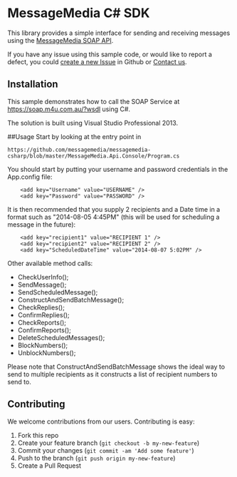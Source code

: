 # MessageMedia C# SDK
This library provides a simple interface for sending and receiving messages using the [MessageMedia SOAP API](http://www.messagemedia.com.au/wp-content/uploads/2013/05/MessageMedia_Messaging_Web_Service.pdf?eacfbb).

If you have any issue using this sample code, or would like to report a defect, you could [create a new Issue](https://github.com/messagemedia/messagemedia-csharp/issues/new) in Github or [Contact us](http://www.messagemedia.com.au/contact-us).

## Installation
This sample demonstrates how to call the SOAP Service at https://soap.m4u.com.au/?wsdl using C#.

The solution is built using Visual Studio Professional 2013.

##Usage
Start by looking at the entry point in  
```
https://github.com/messagemedia/messagemedia-csharp/blob/master/MessageMedia.Api.Console/Program.cs
```

You should start by putting your username and password credentials in the App.config file:

```
	<add key="Username" value="USERNAME" />
	<add key="Password" value="PASSWORD" />
```
	
It is then recommended that you supply 2 recipients and a Date time in a format such as "2014-08-05 4:45PM" (this will be used for scheduling a message in the future):

```
    <add key="recipient1" value="RECIPIENT 1" />
    <add key="recipient2" value="RECIPIENT 2" />
    <add key="ScheduledDateTime" value="2014-08-07 5:02PM" />
```

Other available method calls:
         
* CheckUserInfo();
* SendMessage();
* SendScheduledMessage();
* ConstructAndSendBatchMessage();
* CheckReplies();
* ConfirmReplies();
* CheckReports();
* ConfirmReports();
* DeleteScheduledMessages();
* BlockNumbers();
* UnblockNumbers();

Please note that ConstructAndSendBatchMessage shows the ideal way to send to multiple recipients as it constructs a list of recipient numbers to send to.

## Contributing
We welcome contributions from our users. Contributing is easy:

  1.  Fork this repo
  2.  Create your feature branch (`git checkout -b my-new-feature`)
  3.  Commit your changes (`git commit -am 'Add some feature'`)
  4.  Push to the branch (`git push origin my-new-feature`)
  5.  Create a Pull Request